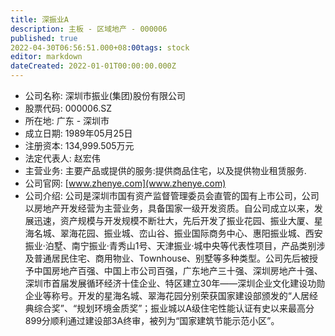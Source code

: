 ```yaml
---
title: 深振业A
description: 主板 - 区域地产 - 000006
published: true
2022-04-30T06:56:51.000+08:00tags: stock
editor: markdown
dateCreated: 2022-01-01T00:00:00.000Z
---
```


- 公司名称: 深圳市振业(集团)股份有限公司
- 股票代码: 000006.SZ
- 所在地: 广东 - 深圳市
- 成立日期: 1989年05月25日
- 注册资本: 134,999.505万元
- 法定代表人: 赵宏伟
- 主营业务: 主要产品或提供的服务:提供商品住宅，以及提供物业租赁服务.
- 公司官网: [www.zhenye.com](www.zhenye.com)
- 公司介绍: 公司是深圳市国有资产监督管理委员会直管的国有上市公司，公司以房地产开发经营为主营业务，具备国家一级开发资质。自公司成立以来，发展迅速，资产规模与开发规模不断壮大，先后开发了振业花园、振业大厦、星海名城、翠海花园、振业城、峦山谷、振业国际商务中心、惠阳振业城、西安振业·泊墅、南宁振业·青秀山1号、天津振业·城中央等代表性项目，产品类别涉及普通居民住宅、商用物业、Townhouse、别墅等多种类型。公司先后被授予中国房地产百强、中国上市公司百强，广东地产三十强、深圳房地产十强、深圳市首届发展循环经济十佳企业、特区建立30年——深圳企业文化建设功勋企业等称号。开发的星海名城、翠海花园分别荣获国家建设部颁发的“人居经典综合奖”、“规划环境金质奖”；振业城以A级住宅性能认证有史以来最高分899分顺利通过建设部3A终审，被列为“国家建筑节能示范小区”。



